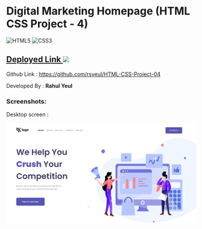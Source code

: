 <!-- # FSD Javascript  Bootcamp -->
# Digital Marketing Homepage (HTML CSS Project - 4)

![HTML5](https://img.shields.io/badge/html5-%23E34F26.svg?style=for-the-badge&logo=html5&logoColor=white) ![CSS3](https://img.shields.io/badge/css3-%231572B6.svg?style=for-the-badge&logo=css3&logoColor=white)

##  [Deployed Link ![](https://camo.githubusercontent.com/ee1f8efa669af5258733fc36705130a56fd7d8afc36f4aee553dd96aca4bac0a/68747470733a2f2f696d672e736869656c64732e696f2f62616467652f2d4e65746c6966792d2532333030433742373f7374796c653d666c61742d737175617265266c6f676f3d6e65746c696679266c6f676f436f6c6f723d666666666666) ](https://rahul-project-04.netlify.app/) 
Github Link : https://github.com/rsyeul/HTML-CSS-Project-04


Developed By : **Rahul Yeul**

### Screenshots:

Desktop screen :

![Home page](./desktop-ss.jpeg)
